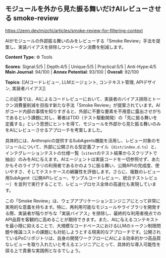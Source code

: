 ## モジュールを外から見た振る舞いだけAIレビューさせる smoke-review

https://zenn.dev/mizchi/articles/smoke-review-for-filtering-context

AIがモジュールの外部振る舞いのみをレビューする「Smoke Review」手法を提案し、実装バイアスを排除しつつトークン消費を削減します。

**Content Type**: ⚙️ Tools

**Scores**: Signal:5/5 | Depth:4/5 | Unique:5/5 | Practical:5/5 | Anti-Hype:4/5
**Main Journal**: 94/100 | **Annex Potential**: 93/100 | **Overall**: 92/100

**Topics**: [[AIコードレビュー, LLMエージェント, コンテキスト管理, APIデザイン, 実装者バイアス]]

この記事では、AIによるコードレビューにおいて、実装者のバイアス排除とトークン消費量削減を目指す新たな手法「Smoke Review」が提案されています。AIがコード内部の事情を知りすぎると、外部に不要な要素を不用意に露出させがちであるという課題に対し、著者はTDD（テスト駆動開発）の「先に振る舞いを定義する」という思想にヒントを得て、モジュールを外部から見た振る舞いのみをAIにレビューさせるアプローチを考案しました。

具体的には、Anthropicの提供するSubAgents機能を活用し、レビュー対象のモジュールについて、外部に公開される型定義ファイル（`dist/index.d.ts`）と、インテグレーションテストの仕様一覧（`vitest`のテスト結果からスクリプトで抽出）のみをAIに与えます。AIエージェントは実装コードを一切参照せず、あたかもそのライブラリの利用者であるかのように振る舞い、公開APIの完成度、使いやすさ、そしてテストケースの網羅性を評価します。さらに、複数のレビュー用SubAgent（公開APIレビュー、サンプルコードレビュー、統合テストレビュー）を並列で実行することで、レビュープロセス全体の高速化も実現しています。

この「Smoke Review」は、ウェブアプリケーションエンジニアにとって非常に実用的な意義を持ちます。特に、再利用可能なモジュールやライブラリを開発する際、実装者が陥りがちな「実装バイアス」を排除し、最終的な利用者視点でのAPI品質を客観的に高めることが期待できます。また、AIに与えるコンテキストを最小限に抑えることで、大規模なコードベースにおけるLLMのトークン制限問題や推論コストの課題にも対処しようとする現実的なアプローチです。公開されているPoCリポジトリは、自身の開発ワークフローにAIによる効率的かつ高品質なレビューを取り入れたいと考えるエンジニアにとって、具体的な導入可能性を探る上で貴重な実践例となるでしょう。